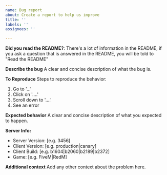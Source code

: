 ```yaml
---
name: Bug report
about: Create a report to help us improve
title: ''
labels: ''
assignees: ''

---
```


**Did you read the README?**: There's a lot of information in the README, if you ask a question that is answered in the README, you will be told to "Read the README"

**Describe the bug**
A clear and concise description of what the bug is.

**To Reproduce**
Steps to reproduce the behavior:
1. Go to '...'
2. Click on '....'
3. Scroll down to '....'
4. See an error

**Expected behavior**
A clear and concise description of what you expected to happen.

**Server Info:**
 - Server Version: [e.g. 3456]
- Client Version: [e.g. production|canary]
- Client Build: [e.g. b1604|b2060|b2189|b2372]
- Game: [e.g. FiveM|RedM]

**Additional context**
Add any other context about the problem here.
